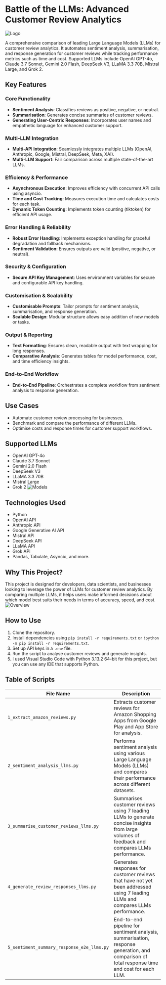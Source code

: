 # Battle of the LLMs: Advanced Customer Review Analytics
![Logo](https://github.com/user-attachments/assets/85b62b4d-55a7-44fc-9e38-21bc3047caa5)


A comprehensive comparison of leading Large Language Models (LLMs) for customer review analytics. It automates sentiment analysis, summarisation, and response generation for customer reviews while tracking performance metrics such as time and cost. Supported LLMs include OpenAI GPT-4o, Claude 3.7 Sonnet, Gemini 2.0 Flash, DeepSeek V3, LLaMA 3.3 70B, Mistral Large, and Grok 2.


## Key Features

### **Core Functionality**
- **Sentiment Analysis**: Classifies reviews as positive, negative, or neutral.  
- **Summarisation**: Generates concise summaries of customer reviews.  
- **Generating User-Centric Responses**: Incorporates user names and empathetic language for enhanced customer support.  

### **Multi-LLM Integration**
- **Multi-API Integration**: Seamlessly integrates multiple LLMs (OpenAI, Anthropic, Google, Mistral, DeepSeek, Meta, XAI).  
- **Multi-LLM Support**: Fair comparison across multiple state-of-the-art LLMs.  

### **Efficiency & Performance**
- **Asynchronous Execution**: Improves efficiency with concurrent API calls using asyncio.  
- **Time and Cost Tracking**: Measures execution time and calculates costs for each task.  
- **Dynamic Token Counting**: Implements token counting (tiktoken) for efficient API usage.  

### **Error Handling & Reliability**
- **Robust Error Handling**: Implements exception handling for graceful degradation and fallback mechanisms.  
- **Sentiment Validation**: Ensures outputs are valid (positive, negative, or neutral).  

### **Security & Configuration**
- **Secure API Key Management**: Uses environment variables for secure and configurable API key handling.  

### **Customisation & Scalability**
- **Customisable Prompts**: Tailor prompts for sentiment analysis, summarisation, and response generation.  
- **Scalable Design**: Modular structure allows easy addition of new models or tasks.  

### **Output & Reporting**
- **Text Formatting**: Ensures clean, readable output with text wrapping for long responses.  
- **Comparative Analysis**: Generates tables for model performance, cost, and time efficiency insights.  

### **End-to-End Workflow**
- **End-to-End Pipeline**: Orchestrates a complete workflow from sentiment analysis to response generation.  



## Use Cases

- Automate customer review processing for businesses.
- Benchmark and compare the performance of different LLMs.
- Optimise costs and response times for customer support workflows.


## Supported LLMs

- OpenAI GPT-4o
- Claude 3.7 Sonnet
- Gemini 2.0 Flash
- DeepSeek V3
- LLaMA 3.3 70B
- Mistral Large
- Grok 2
  ![Models](https://github.com/user-attachments/assets/1c8bf838-e902-42f0-87ff-5b311308acec)



## Technologies Used

- Python
- OpenAI API
- Anthropic API
- Google Generative AI API
- Mistral API
- DeepSeek API
- LLaMA API
- Grok API
- Pandas, Tabulate, Asyncio, and more.


## Why This Project?

This project is designed for developers, data scientists, and businesses looking to leverage the power of LLMs for customer review analytics. By comparing multiple LLMs, it helps users make informed decisions about which model best suits their needs in terms of accuracy, speed, and cost.
![Overview](https://github.com/user-attachments/assets/b601f0cc-1360-4d82-a2ef-a2910ee78e9f)



## How to Use

1. Clone the repository.
2. Install dependencies using `pip install -r requirements.txt` or `!python -m pip install -r requirements.txt`.
3. Set up API keys in a `.env` file.
4. Run the script to analyse customer reviews and generate insights.
5. I used Visual Studio Code with Python 3.13.2 64-bit for this project, but you can use any IDE that supports Python.


## Table of Scripts

| File Name                                      | Description                                                                 |
|------------------------------------------------|-----------------------------------------------------------------------------|
| `1_extract_amazon_reviews.py`                  | Extracts customer reviews for Amazon Shopping Apps from Google Play and App Store for analysis.                         |
| `2_sentiment_analysis_llms.py`                | Performs sentiment analysis using various Large Language Models (LLMs) and compares their performance across different datasets.        |
| `3_summarise_customer_reviews_llms.py`        | Summarises customer reviews using 7 leading LLMs to generate concise insights from large volumes of feedback and compares LLMs performance.        |
| `4_generate_review_responses_llms.py`         | Generates responses for customer reviews that have not yet been addressed using 7 leading LLMs and compares LLMs performance. |
| `5_sentiment_summary_response_e2e_llms.py`    | End-to-end pipeline for sentiment analysis, summarisation, response generation, and comparison of total response time and cost for each LLM. |
